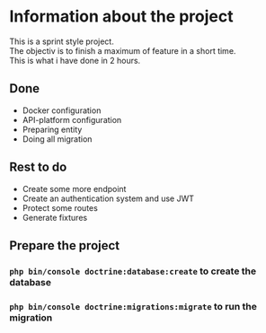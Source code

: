 # Information about the project

This is a sprint style project.  
The objectiv is to finish a maximum of feature in a short time.  
This is what i have done in 2 hours.

## Done

- Docker configuration
- API-platform configuration
- Preparing entity
- Doing all migration

## Rest to do

- Create some more endpoint
- Create an authentication system and use JWT
- Protect some routes
- Generate fixtures

## Prepare the project

### `php bin/console doctrine:database:create` to create the database

### `php bin/console doctrine:migrations:migrate` to run the migration
